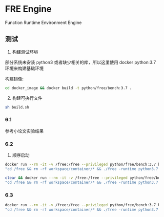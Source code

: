 # FRE Engine

Function Runtime Environment Engine


## 测试

1. 构建测试环境

部分系统未安装 python3 或者缺少相关的库，所以这里使用 docker python:3.7 环境来构建基础环境

构建镜像:

```bash
cd docker_image && docker build -t python/free/bench:3.7 .
```

2. 构建可执行文件

```bash
sh build.sh
```

### 6.1 

参考小论文实验结果

### 6.2

1. 顺序启动

```bash 顺序无 zygote
docker run --rm -it -v /free:/free --privileged python/free/bench:3.7 bash -c \
"cd /free && rm -rf workspace/container/* && ./free -runtime python3.7 -template echo -n 8" 16 32 64 128 256
```

```bash 顺序有 zygote
clear && docker run --rm -it -v /free:/free --privileged python/free/bench:3.7 bash -c \
"cd /free && rm -rf workspace/container/* && ./free -runtime python3.7 -template echo -zygote -n 32" 64 128 256
``` 

### 6.3

```bash
docker run --rm -it -v /free:/free --privileged python/free/bench:3.7 bash -c \
"cd /free && rm -rf workspace/container/* && ./free -runtime python3.7 -template django -zygote -n 1"
```